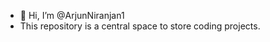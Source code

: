 - 👋 Hi, I’m @ArjunNiranjan1
- This repository is a central space to store coding projects.

<!---
ArjunNiranjan1/ArjunNiranjan1 is a ✨ special ✨ repository because its `README.md` (this file) appears on your GitHub profile.
You can click the Preview link to take a look at your changes.
--->
